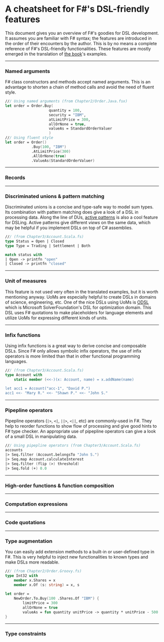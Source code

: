 A cheatsheet for F#'s DSL-friendly features
===

This document gives you an overview of F#'s goodies for DSL development. 
It assumes you are familiar with F# syntax; the features are introduced in the order of their encounters by the author.
This is by no means a complete reference of F#'s DSL-friendly functionalities. 
These features are mostly emerged in the translation of [the book](http://www.manning.com/ghosh/)'s examples.

---

### Named arguments ###

F# class constructors and methods accept named arguments. 
This is an advantage to shorten a chain of method calls and avoid the need of fluent style.

```fsharp
/// Using named arguments (from Chapter2/Order.Java.fsx)
let order = Order.Buy(
                    quantity = 100, 
                    security = "IBM", 
                    atLimitPrice = 300, 
                    allOrNone = true, 
                    valueAs = StandardOrderValuer
                    )
/// Using fluent style
let order = Order()
            .Buy(100, "IBM")
            .AtLimitPrice(300)
            .AllOrNone(true)
            .ValueAs(StandardOrderValuer)
```
---
### Records ###
---

### Discriminated unions & pattern matching ###
Discriminated unions is a concise and type-safe way to model sum types. 
Its combination with pattern matching does give a look of a DSL in processing data.
Along the line of DUs, [active patterns](http://msdn.microsoft.com/en-us/library/dd233248.aspx) is also a cool feature for DSLing.
Active patterns give different *views* on the same data, which may be helpful if you implement DSLs on top of C# assemblies. 

```fsharp
/// (from Chapter3/Account.Scala.fs)
type Status = Open | Closed
type Type = Trading | Settlement | Both

match status with
| Open -> printfn "open"
| Closed -> printfn "closed"
```
---
### Unit of measures ###

This feature is not used very often in the translated examples, but it is worth mentioning anyway.
UoMs are especially helpful to create DSLs in domains of science, engineering, etc. 
One of the nice DSLs using UoMs is [ODSL](http://blogs.msdn.com/b/lengningliu/archive/2009/09/04/optimization-domain-specific-language-in-f-with-units-of-measure.aspx) which is Microsoft SolverFoundation's DSL for optimization domain.
This DSL uses F# quotations to make placeholders for language elements and utilize UoMs for expressing different kinds of units.

---

### Infix functions ###
Using infix functions is a great way to derive concise and composable DSLs. 
Since F# only allows symbolic infix operators, the use of infix operators is more limited than that in other functional programming languages.
```fsharp
/// (from Chapter3/Account.Scala.fs)
type Account with
    static member (<<-)(x: Account, name) = x.addName(name)
            
let acc1 = Account("acc-1", "David P.")
acc1 <<- "Mary R." <<- "Shawn P." <<- "John S."
```
---

### Pipepline operators ###

Pipepline operators (`|>`, `<|`, `||>`, `<||`, etc) are commonly-used in F#. 
They help to reorder functions to show flow of processing and give good hints to F# type checker. 
An appropriate use of pipepline operators can give a look of a small DSL in manipulating data.
  
```fsharp
/// Using pipepline operators (from Chapter3/Account.Scala.fs)
accounts 
|> Seq.filter (Account.belongsTo "John S.")
|> Seq.map Account.calculateInterest
|> Seq.filter (flip (>) threshold)
|> Seq.fold (+) 0.0
```       
---
### High-order functions & function composition ###
---
### Computation expressions ###
---
### Code quotations ###
---

### Type augmentation ###
You can easily add extension methods to a built-in or user-defined type in F#. 
This is very helpful to inject new functionalities to known types and make DSLs more readable.
```fsharp
/// (from Chapter2/Order.Groovy.fs)
type Int32 with
    member x.Shares = x
    member x.Of (s: string) = x, s
    
let order = 
    NewOrder.To.Buy(100 .Shares.Of "IBM") {
        limitPrice = 300
        allOrNone = true
        valueAs = fun quantity unitPrice -> quantity * unitPrice - 500
}    
```
---
### Type constraints ###
